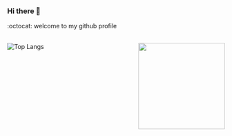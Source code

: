### Hi there 👋
:octocat: welcome to my github profile<br><br>

![Top Langs](https://github-readme-stats.vercel.app/api/top-langs/?username=eseroznohut&layout=compact&theme=transparent)
<img height=200 align="right" src="https://github-readme-stats.vercel.app/api?username=eseroznohut&theme=transparent" />
